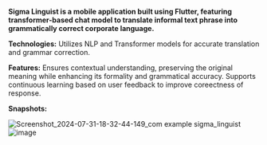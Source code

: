 **Sigma Linguist is a mobile application built using Flutter, featuring transformer-based chat model to translate informal text phrase into grammatically correct corporate language.**

**Technologies:** Utilizes NLP and Transformer models for accurate translation and grammar correction.

**Features:** Ensures contextual understanding, preserving the original meaning while enhancing its formality and grammatical accuracy. Supports continuous learning based on user feedback to improve coreectness of response.

**Snapshots:**

![Screenshot_2024-07-31-18-32-44-149_com example sigma_linguist](https://github.com/user-attachments/assets/3598f13c-91e6-40c6-8d53-6f81b8528a4c)
![image](https://github.com/Aaditya-Bansude/Sigma-Linguist/assets/90818587/538bd9ba-d9f3-480b-8698-a98c7aceca57)
